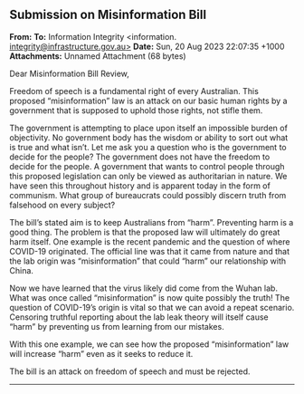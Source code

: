 ## Submission on Misinformation Bill

**From:**
**To:** Information Integrity <information. [integrity@infrastructure.gov.au>](mailto:information._integrity@infrastructure.gov.au)
**Date:** Sun, 20 Aug 2023 22:07:35 +1000
**Attachments:** Unnamed Attachment (68 bytes)

Dear Misinformation Bill Review,

Freedom of speech is a fundamental right of every Australian. This proposed “misinformation” law is an attack on our
basic human rights by a government that is supposed to uphold those rights, not stifle them.

The government is attempting to place upon itself an impossible burden of objectivity. No government body has the
wisdom or ability to sort out what is true and what isn’t. Let me ask you a question who is the government to decide
for the people? The government does not have the freedom to decide for the people. A government that wants to
control people through this proposed legislation can only be viewed as authoritarian in nature. We have seen this
throughout history and is apparent today in the form of communism. What group of bureaucrats could possibly discern
truth from falsehood on every subject?

The bill’s stated aim is to keep Australians from “harm”. Preventing harm is a good thing. The problem is that the
proposed law will ultimately do great harm itself. One example is the recent pandemic and the question of where
COVID-19 originated. The official line was that it came from nature and that the lab origin was “misinformation” that
could “harm” our relationship with China.

Now we have learned that the virus likely did come from the Wuhan lab. What was once called “misinformation” is
now quite possibly the truth! The question of COVID-19’s origin is vital so that we can avoid a repeat scenario.
Censoring truthful reporting about the lab leak theory will itself cause “harm” by preventing us from learning from our
mistakes.

With this one example, we can see how the proposed “misinformation” law will increase “harm” even as it seeks to
reduce it.

The bill is an attack on freedom of speech and must be rejected.


-----

